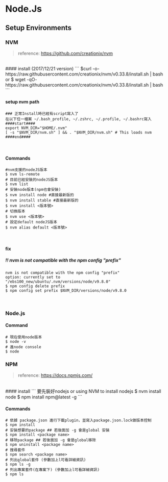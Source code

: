 # Node.Js
## Setup Environments
### NVM
> reference: https://github.com/creationix/nvm

<br />
#### install (2017/12/21 version)
```
$curl -o- https://raw.githubusercontent.com/creationix/nvm/v0.33.8/install.sh | bash
or
$ wget -qO- https://raw.githubusercontent.com/creationix/nvm/v0.33.8/install.sh | bash
```
<br />

#### setup nvm path
```
### 正常Install時已經有script寫入了
在以下任一檔案 ~/.bash_profile, ~/.zshrc, ~/.profile, ~/.bashrc寫入
####start####
export NVM_DIR="$HOME/.nvm"
[ -s "$NVM_DIR/nvm.sh" ] && . "$NVM_DIR/nvm.sh" # This loads nvm
####end####
```
<br />

#### Commands
```
#nvm支援的nodeJS版本
$ nvm ls-remote
# 目前已經安裝的nodeJS版本
$ nvm list
# 安裝node版本(npm也會安裝)
$ nvm install node #直接最新版的
$ nvm install stable #直接最新版的
$ nvm install <版本號>
# 切換版本
$ nvm use <版本號>
# 設定default nodeJS版本
$ nvm alias default <版本號>
```
<br />

#### fix
##### !! nvm is not compatible with the npm config "prefix"
```
nvm is not compatible with the npm config "prefix"
option: currently set to "/ebs100_new/ubuntu/.nvm/versions/node/v9.8.0"
$ npm config delete prefix
$ npm config set prefix $NVM_DIR/versions/node/v9.8.0
```
<br />

### Node.js
#### Command
```
# 現在使用node版本
$ node -v
# 進node console
$ node
```

### NPM
> reference: https://docs.npmjs.com/

<br />
#### install
```
要先裝好nodejs or using NVM to install nodejs
$ nvm install node
$ npm install npm@latest -g
```
<br />

#### Commands
```
# 依據 package.json 進行下載plugin，並寫入package.json.lock做版本控制
$ npm install
# 安裝想要的package ## 若後面加 -g 會是global 安裝
$ npm install <package name>
# 移除package ## 若後面加 -g 會是global移除
$ npm uninstall <package name>
# 搜尋套件
$ npm search <package name>
# 列出global套件 (參數加上l可看詳細資訊)
$ npm ls -g
# 列出專案套件(在專案下) (參數加上l可看詳細資訊)
$ npm ls
```









